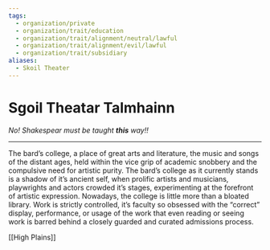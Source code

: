 ```yaml
---
tags:
  - organization/private
  - organization/trait/education
  - organization/trait/alignment/neutral/lawful
  - organization/trait/alignment/evil/lawful
  - organization/trait/subsidiary
aliases:
  - Skoil Theater
---
```

# Sgoil Theatar Talmhainn
*No! Shakespear must be taught **this** way!!*
___
The bard’s college, a place of great arts and literature, the music and songs of the distant ages, held within the vice grip of academic snobbery and the compulsive need for artistic purity. The bard’s college as it currently stands is a shadow of it’s ancient self, when prolific artists and musicians, playwrights and actors crowded it’s stages, experimenting at the forefront of artistic expression. Nowadays, the college is little more than a bloated library. Work is strictly controlled, it’s faculty so obsessed with the “correct” display, performance, or usage of the work that even reading or seeing work is barred behind a closely guarded and curated admissions process.

[[High Plains]]
